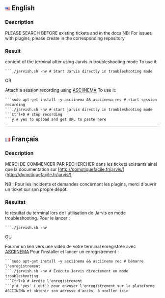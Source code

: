 ## ![English][English] English
>
### Description

PLEASE SEARCH BEFORE existing tickets and in the docs
NB: For issues with plugins, please create in the corresponding repository

### Result
<Paste here> content of the terminal after using Jarvis in troubleshooting mode
To use it:
```shell
```./jarvish.sh -nv # Start Jarvis directly in troubleshooting mode
```

OR

Attach a session recording using [ASCIINEMA](https://asciinema.org/)
To use it:
```shell
```sudo apt-get install -y asciinema && asciinema rec # start session recording
```./jarvish.sh -nv # start jarvis directly in troubleshooting mode
```Ctrl+D # stop recording
```y # yes to upload and get URL to paste here
```

---

## ![French][French] Français
### Description

MERCI DE COMMENCER PAR RECHERCHER dans les tickets existants ainsi que la documentation sur [http://domotiquefacile.fr/jarvis/](http://domotiquefacile.fr/jarvis/)

NB : Pour les incidents et demandes concernant les plugins, merci d'ouvrir un ticket sur son propre dépôt.

### Résultat
<Coller ici> le résultat du terminal lors de l'utilisation de Jarvis en mode troubleshooting.
Pour le lancer :
```shell
```./jarvish.sh -nv
```

OU

Fournir un lien vers une vidéo de votre terminal enregistrée avec [ASCIINEMA](https://asciinema.org/)
Pour l'installer et lancer un enregistrement :
```shell
```sudo apt-get install -y asciinema && asciinema rec # Démarre l'enregistrement
```./jarvish.sh -nv # Exécute Jarvis directement en mode troubleshooting
```Ctrl+D # Arrête l'enregistrement
```y # 'yes' ('oui') pour envoyer l'enregistrement sur la plateforme ASCIINEMA et obtenir son adresse d'accès, à <coller ici>
```


[English]: /imgs/flags/us.png "English"
[French]: /imgs/flags/fr.png "French"
